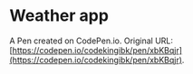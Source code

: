 # Weather app

A Pen created on CodePen.io. Original URL: [https://codepen.io/codekingibk/pen/xbKBqjr](https://codepen.io/codekingibk/pen/xbKBqjr).

